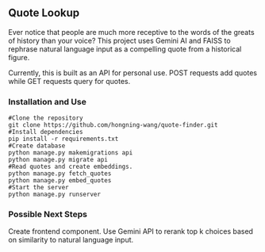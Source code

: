 ## Quote Lookup
Ever notice that people are much more receptive to the words of the greats of history than your voice? This project uses Gemini AI and FAISS to rephrase natural language input as a compelling quote from a historical figure.

Currently, this is built as an API for personal use. POST requests add quotes while GET requests query for quotes.


### Installation and Use
```shell
#Clone the repository
git clone https://github.com/hongning-wang/quote-finder.git
#Install dependencies
pip install -r requirements.txt
#Create database
python manage.py makemigrations api
python manage.py migrate api
#Read quotes and create embeddings.
python manage.py fetch_quotes
python manage.py embed_quotes
#Start the server
python manage.py runserver
```

### Possible Next Steps
Create frontend component. Use Gemini API to rerank top k choices based on similarity to natural language input.
